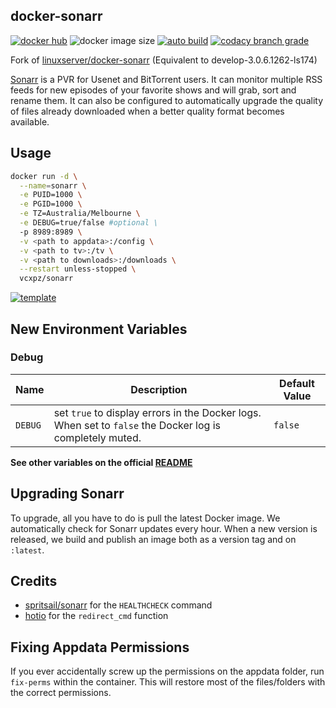 ## docker-sonarr

[![docker hub](https://img.shields.io/badge/docker_hub-link-blue?style=for-the-badge&logo=docker)](https://hub.docker.com/r/vcxpz/sonarr) ![docker image size](https://img.shields.io/docker/image-size/vcxpz/sonarr?style=for-the-badge&logo=docker) [![auto build](https://img.shields.io/badge/docker_builds-automated-blue?style=for-the-badge&logo=docker?color=d1aa67)](https://github.com/hydazz/docker-sonarr/actions?query=workflow%3A"Auto+Builder+CI") [![codacy branch grade](https://img.shields.io/codacy/grade/2a0ea72f05114ed5add23ea922b7bcb3/main?style=for-the-badge&logo=codacy)](https://app.codacy.com/gh/hydazz/docker-sonarr)

Fork of [linuxserver/docker-sonarr](https://github.com/linuxserver/docker-sonarr/) (Equivalent to develop-3.0.6.1262-ls174)

[Sonarr](https://sonarr.tv/) is a PVR for Usenet and BitTorrent users. It can monitor multiple RSS feeds for new episodes of your favorite shows and will grab, sort and rename them. It can also be configured to automatically upgrade the quality of files already downloaded when a better quality format becomes available.

## Usage

```bash
docker run -d \
  --name=sonarr \
  -e PUID=1000 \
  -e PGID=1000 \
  -e TZ=Australia/Melbourne \
  -e DEBUG=true/false #optional \
  -p 8989:8989 \
  -v <path to appdata>:/config \
  -v <path to tv>:/tv \
  -v <path to downloads>:/downloads \
  --restart unless-stopped \
  vcxpz/sonarr
```

[![template](https://img.shields.io/badge/unraid_template-ff8c2f?style=for-the-badge&logo=docker?color=d1aa67)](https://github.com/hydazz/docker-templates/blob/main/hydaz/sonarr.xml)

## New Environment Variables

### Debug

| Name    | Description                                                                                              | Default Value |
| ------- | -------------------------------------------------------------------------------------------------------- | ------------- |
| `DEBUG` | set `true` to display errors in the Docker logs. When set to `false` the Docker log is completely muted. | `false`       |

**See other variables on the official [README](https://github.com/linuxserver/docker-sonarr/)**

## Upgrading Sonarr

To upgrade, all you have to do is pull the latest Docker image. We automatically check for Sonarr updates every hour. When a new version is released, we build and publish an image both as a version tag and on `:latest`.

## Credits

-   [spritsail/sonarr](https://github.com/spritsail/sonarr) for the `HEALTHCHECK` command
-   [hotio](https://github.com/hotio) for the `redirect_cmd` function

## Fixing Appdata Permissions

If you ever accidentally screw up the permissions on the appdata folder, run `fix-perms` within the container. This will restore most of the files/folders with the correct permissions.
